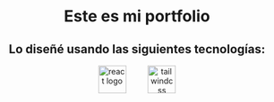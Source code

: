 <h1 align="center">Este es mi portfolio</h1>

<h2 align="center">Lo diseñé usando las siguientes tecnologías: </h2>

<div align="center">
  <img src="https://cdn.simpleicons.org/react/61DAFB" height="50" alt="react logo" style="vertical-align: middle; margin-right: 35px;" />
  <img src="https://cdn.simpleicons.org/tailwindcss/06B6D4" height="50" alt="tailwindcss logo" style="vertical-align: middle;" />
</div>
